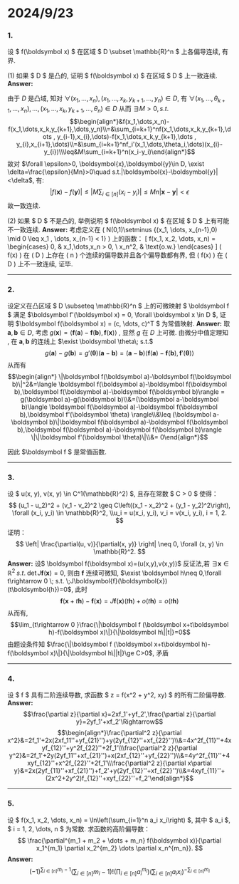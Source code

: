 # 2024/9/23

### 1. 
设 $ f(\boldsymbol x) $ 在区域 $ D \subset \mathbb{R}^n $ 上各偏导连续, 有界. 

(1) 如果 $ D $ 是凸的, 证明 $ f(\boldsymbol x) $ 在区域 $ D $ 上一致连续. 
**Answer:**

由于 $D$ 是凸域, 知对 $\forall (x_1,\dots,x_n),(x_1,\dots,x_k,y_{k+1},\dots,y_n)\in D$, 有 $\forall (x_1,\dots, \theta_{k+1},\dots,x_n),\dots,(x_1,\dots,x_k,y_{k+1},\dots,\theta_n)\in D$ 从而 $\exists M>0, s.t.$
$$\begin{align*}&f(x_1,\dots,x_n)-f(x_1,\dots,x_k,y_{k+1},\dots,y_n)\\=&\sum_{i=k+1}^nf(x_1,\dots,x_k,y_{k+1},\dots , y_{i-1},x_{i},\dots)-f(x_1,\dots,x_k,y_{k+1},\dots , y_{i},x_{i+1},\dots)\\=&\sum_{i=k+1}^nf_i'(x_1,\dots,\theta_i,\dots)(x_{i}-y_{i})\\\leq&M\sum_{i=k+1}^n(x_i-y_i)\end{align*}$$
故对 $\forall \epsilon>0, \boldsymbol{x},\boldsymbol{y}\in D, \exist \delta=\frac{\epsilon}{Mn}>0\quad s.t.|\boldsymbol{x}-\boldsymbol{y}|<\delta$, 有:
$$|f(\boldsymbol{x})-f(\boldsymbol{y})|\leq|M\sum_{i\in [n]}(x_i-y_i)|\leq Mn|\boldsymbol{x}-\boldsymbol{y}|<\epsilon$$
故一致连续.

(2) 如果 $ D $ 不是凸的, 举例说明 $ f(\boldsymbol x) $ 在区域 $ D $ 上有可能不一致连续. 
**Answer:**
考虑定义在 \( N(0,1)\setminus \{(x_1, \dots, x_{n-1},0) \mid 0 \leq x_1 , \dots, x_{n-1} < 1\}  \) 上的函数：
\[
f(x_1, x_2, \dots, x_n) =
\begin{cases}
0, & x_1,\dots,x_n > 0, \\
x_n^2, & \text{o.w.}
\end{cases}
\]
 \( f(x) \) 在 \( D \) 上存在 \( n \) 个连续的偏导数并且各个偏导数都有界, 但 \( f(x) \) 在 \( D \) 上不一致连续, 证毕.

___
### 2.
设定义在凸区域 $ D \subseteq \mathbb{R}^n $ 上的可微映射 $ \boldsymbol f $ 满足 $\boldsymbol f'(\boldsymbol x) = 0, \forall \boldsymbol x \in D $, 
证明 $\boldsymbol f(\boldsymbol x) = (c, \dots, c)^T $ 为常值映射. 
**Answer:**
取 $\boldsymbol{a} ,\boldsymbol b\in D$, 考虑 $g(\boldsymbol x)=\langle \boldsymbol f(\boldsymbol a)-\boldsymbol f(\boldsymbol b),\boldsymbol f(\boldsymbol x)\rangle$ , 显然 $g$ 在 $D$ 上可微.
由微分中值定理知 , 在 $\boldsymbol a, \boldsymbol b$ 的连线上 $\exist \boldsymbol \theta\; s.t.$
$$g(\boldsymbol a)-g(\boldsymbol b)=g'(\boldsymbol\theta)(\boldsymbol a-\boldsymbol b)=(\boldsymbol a-\boldsymbol b)\langle \boldsymbol f(\boldsymbol a)-\boldsymbol f(\boldsymbol b),\boldsymbol f'(\boldsymbol \theta) \rangle$$
从而有
$$\begin{align*} \|\boldsymbol f(\boldsymbol a)-\boldsymbol f(\boldsymbol b)\|^2&=\langle \boldsymbol f(\boldsymbol a)-\boldsymbol f(\boldsymbol b),\boldsymbol f(\boldsymbol a)-\boldsymbol f(\boldsymbol b)\rangle = g(\boldsymbol a)-g(\boldsymbol b)\\&=(\boldsymbol a-\boldsymbol b)\langle \boldsymbol f(\boldsymbol a)-\boldsymbol f(\boldsymbol b),\boldsymbol f'(\boldsymbol \theta) \rangle\\&\leq (\boldsymbol a-\boldsymbol b)\|\boldsymbol f(\boldsymbol a)-\boldsymbol f(\boldsymbol b),\boldsymbol f(\boldsymbol a)-\boldsymbol f(\boldsymbol b)\rangle \|\|\boldsymbol f'(\boldsymbol \theta)\|\\&= 0\end{align*}$$

因此 $\boldsymbol f $ 是常值函数.
___
### 3.
设 $ u(x, y), v(x, y) \in C^1(\mathbb{R}^2) $, 
且存在常数 $ C > 0 $ 使得：
$$
(u_1 - u_2)^2 + (v_1 - v_2)^2 \geq C\left((x_1 - x_2)^2 + (y_1 - y_2)^2\right), \forall (x_i, y_i) \in \mathbb{R}^2, \\u_i = u(x_i, y_i), v_i = v(x_i, y_i), i = 1, 2.
$$
证明：
$$
\left| \frac{\partial(u, v)}{\partial(x, y)} \right| \neq 0, \forall (x, y) \in \mathbb{R}^2.
$$
**Answer:**
设$ \boldsymbol f(\boldsymbol x)=(u(x,y),v(x,y))$
反证法,若 $\exists \boldsymbol x\in \mathbb{R}^2 \; s.t.\; \det J\boldsymbol f(\boldsymbol{x})=0$, 则由 $\boldsymbol{f}$ 连续可微知, $\exist \boldsymbol h\neq 0,\forall t\rightarrow 0 \; s.t. \;J\boldsymbol{f}(\boldsymbol{x})(t\boldsymbol{h})=0$, 此时
$$\boldsymbol{f} (\boldsymbol x+t\boldsymbol h)-\boldsymbol f(\boldsymbol x)=J\boldsymbol f(\boldsymbol x)(t\boldsymbol h)+o(t\boldsymbol h)=o(t\boldsymbol h)$$
从而有,
$$\lim_{t\rightarrow 0 }\frac{\|\boldsymbol f (\boldsymbol x+t\boldsymbol h)-f(\boldsymbol x)\|}{\|\boldsymbol h\||t|}=0$$
由题设条件知 $\frac{\|\boldsymbol f (\boldsymbol x+t\boldsymbol h)-f(\boldsymbol x)\|}{\|\boldsymbol h\||t|}\ge C>0$, 矛盾 
___
### 4.
设 $ f $ 具有二阶连续导数, 求函数 $ z = f(x^2 + y^2, xy) $ 的所有二阶偏导数.
**Answer:**
$$\frac{\partial z}{\partial x}=2xf_1'+yf_2',\frac{\partial z}{\partial y}=2yf_1'+xf_2'\Rightarrow$$
$$\begin{align*}\frac{\partial^2 z}{\partial x^2}&=2f_1'+2x(2xf_11''+yf_{21}'')+y(2yf_{12}''+xf_{22}'')\\&=4x^2f_{11}''+4xyf_{12}''+y^2f_{22}''+2f_1'\\\frac{\partial^2 z}{\partial y^2}&=2f_1'+2y(2yf_11''+xf_{21}'')+x(2xf_{12}''+yf_{22}'')\\&=4y^2f_{11}''+4xyf_{12}''+x^2f_{22}''+2f_1'\\\frac{\partial^2 z}{\partial x\partial y}&=2x(2yf_{11}''+xf_{21}'')+f_2'+y(2yf_{12}''+xf_{22}'')\\&=4xyf_{11}''+(2x^2+2y^2)f_{12}''+xyf_{22}''+f_2'\end{align*}$$

___
### 5.
设 $ f(x_1, x_2, \dots, x_n) = \ln\left(\sum_{i=1}^n a_i x_i\right) $, 其中 $ a_i $, $ i = 1, 2, \dots, n $ 为常数. 求函数的高阶偏导数：
$$
\frac{\partial^{m_1 + m_2 + \dots + m_n} f(\boldsymbol x)}{\partial x_1^{m_1} \partial x_2^{m_2} \dots \partial x_n^{m_n}}.
$$
**Answer:**
$$(-1)^{\sum_{i\in [n]}m_i-1}\left(\sum_{i\in [n]}m_i-1\right)!\left(\prod_{i\in [n]}a_i^{m_i}\right)\left(\sum_{i\in [n]}a_ix_i\right)^{-\sum_{i\in [n]}m_i}$$
